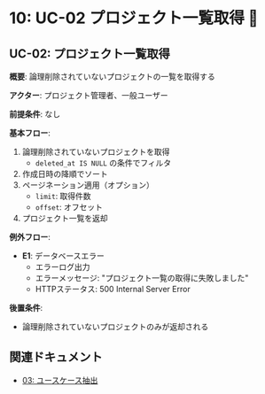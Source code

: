 # 10: UC-02 プロジェクト一覧取得 📝

## UC-02: プロジェクト一覧取得

**概要**: 論理削除されていないプロジェクトの一覧を取得する

**アクター**: プロジェクト管理者、一般ユーザー

**前提条件**: なし

**基本フロー**:
1. 論理削除されていないプロジェクトを取得
   - `deleted_at IS NULL` の条件でフィルタ
2. 作成日時の降順でソート
3. ページネーション適用（オプション）
   - `limit`: 取得件数
   - `offset`: オフセット
4. プロジェクト一覧を返却

**例外フロー**:
- **E1**: データベースエラー
  - エラーログ出力
  - エラーメッセージ: "プロジェクト一覧の取得に失敗しました"
  - HTTPステータス: 500 Internal Server Error

**後置条件**:
- 論理削除されていないプロジェクトのみが返却される

## 関連ドキュメント

- [03: ユースケース抽出](./03_ユースケース抽出.md)

